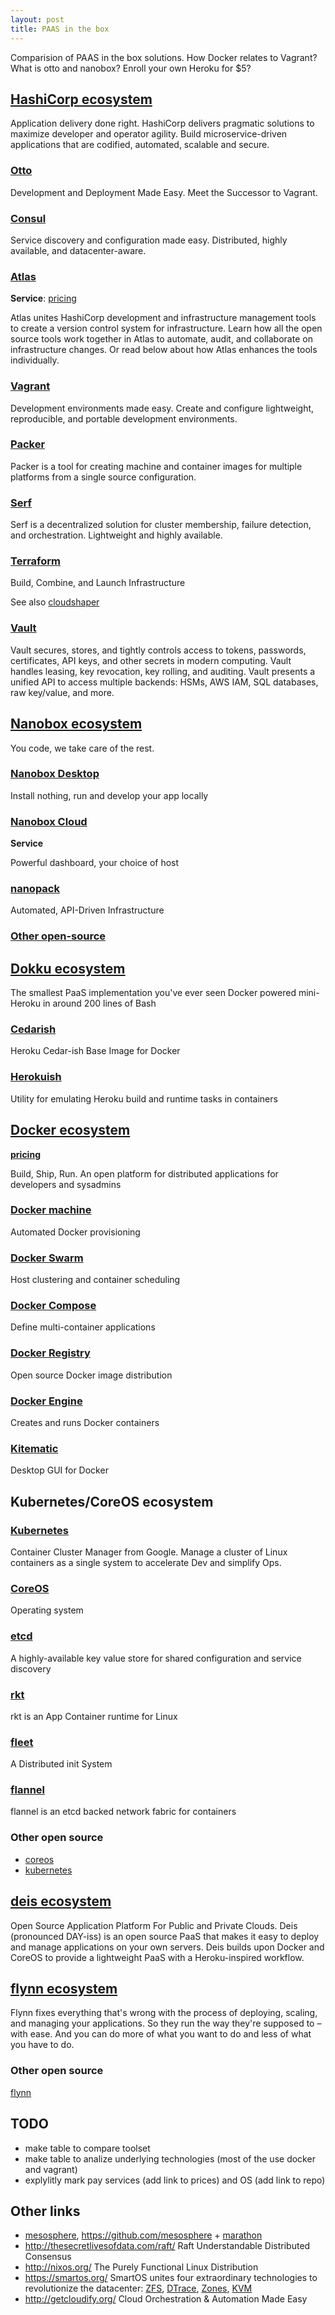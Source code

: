 ```yaml
---
layout: post
title: PAAS in the box
---
```


Comparision of PAAS in the box solutions. How Docker relates to Vagrant? What is otto and nanobox? Enroll your own Heroku for $5?

## [HashiCorp ecosystem](https://hashicorp.com/)
Application delivery done right.
HashiCorp delivers pragmatic solutions to maximize developer and operator agility. Build microservice-driven applications that are codified, automated, scalable and secure.

### [Otto](https://www.ottoproject.io/)
Development and Deployment Made Easy. Meet the Successor to Vagrant.

### [Consul](https://consul.io/)
Service discovery and configuration made easy. Distributed, highly available, and datacenter-aware.

### [Atlas](https://atlas.hashicorp.com/)
**Service**: [pricing](https://atlas.hashicorp.com/pricing)

Atlas unites HashiCorp development and infrastructure management tools to create a version control system for infrastructure. Learn how all the open source tools work together in Atlas to automate, audit, and collaborate on infrastructure changes. Or read below about how Atlas enhances the tools individually.

### [Vagrant](https://www.vagrantup.com/)
Development environments made easy.
Create and configure lightweight, reproducible, and portable development environments.

### [Packer](https://packer.io/)
Packer is a tool for creating machine and container images for multiple platforms from a single source configuration.

### [Serf](https://serfdom.io/)
Serf is a decentralized solution for cluster membership, failure detection, and orchestration. Lightweight and highly available.

### [Terraform](https://terraform.io/)
Build, Combine, and Launch Infrastructure

See also [cloudshaper](https://github.com/dalehamel/cloudshaper)

### [Vault](https://vaultproject.io/)
Vault secures, stores, and tightly controls access to tokens, passwords, certificates, API keys, and other secrets in modern computing. Vault handles leasing, key revocation, key rolling, and auditing. Vault presents a unified API to access multiple backends: HSMs, AWS IAM, SQL databases, raw key/value, and more.

## [Nanobox ecosystem](https://nanobox.io/)
You code, we take care of the rest.

### [Nanobox Desktop](https://desktop.nanobox.io/)
Install nothing, run and develop your app locally

### [Nanobox Cloud](https://nanobox.io/cloud/)
**Service**

Powerful dashboard, your choice of host

### [nanopack](http://nanopack.io/)
Automated, API-Driven Infrastructure

### [Other open-source](https://nanobox.io/open-source/)

## [Dokku ecosystem](http://progrium.viewdocs.io/dokku/)
The smallest PaaS implementation you've ever seen
Docker powered mini-Heroku in around 200 lines of Bash

### [Cedarish](https://github.com/progrium/cedarish)
Heroku Cedar-ish Base Image for Docker

### [Herokuish](https://github.com/gliderlabs/herokuish)
Utility for emulating Heroku build and runtime tasks in containers

## [Docker ecosystem](https://www.docker.com/)
**[pricing](https://www.docker.com/pricing)**

Build, Ship, Run. An open platform for distributed applications for developers and sysadmins

### [Docker machine](https://www.docker.com/docker-machine)
Automated Docker provisioning

### [Docker Swarm](https://www.docker.com/docker-swarm)
Host clustering and container scheduling

### [Docker Compose](https://www.docker.com/docker-compose)
Define multi-container applications

### [Docker Registry](https://www.docker.com/docker-registry)
Open source Docker image distribution

### [Docker Engine](https://www.docker.com/docker-registry)
Creates and runs Docker containers

### [Kitematic](https://www.docker.com/docker-engine)
Desktop GUI for Docker

## Kubernetes/CoreOS ecosystem

### [Kubernetes](http://kubernetes.io/)
Container Cluster Manager from Google.
Manage a cluster of Linux containers as a single system to accelerate Dev and simplify Ops.

### [CoreOS](https://coreos.com/)
Operating system

### [etcd](https://coreos.com/etcd/)
A highly-available key value store for shared configuration and service discovery

### [rkt](https://github.com/coreos/rkt)
rkt is an App Container runtime for Linux

### [fleet](https://github.com/coreos/fleet)
A Distributed init System

### [flannel](https://github.com/coreos/flannel)
flannel is an etcd backed network fabric for containers

### Other open source
 - [coreos](https://github.com/coreos)
 - [kubernetes](https://github.com/kubernetes)

## [deis ecosystem](http://deis.io/)
Open Source Application Platform For Public and Private Clouds.
Deis (pronounced DAY-iss) is an open source PaaS that makes it easy to deploy and manage applications on your own servers. Deis builds upon Docker and CoreOS to provide a lightweight PaaS with a Heroku-inspired workflow.

## [flynn ecosystem](https://flynn.io/)
Flynn fixes everything that's wrong with the process of deploying, scaling, and managing your applications. So they run the way they're supposed to – with ease. And you can do more of what you want to do and less of what you have to do.

### Other open source
[flynn](https://github.com/flynn)

## TODO
 - make table to compare toolset
 - make table to analize underlying technologies (most of the use docker and vagrant)
 - explylitly mark pay services (add link to prices) and OS (add link to repo)

## Other links
 - [mesosphere](https://mesosphere.com/downloads/), https://github.com/mesosphere + [marathon](https://github.com/mesosphere/marathon)
 - http://thesecretlivesofdata.com/raft/ Raft Understandable Distributed Consensus
 - http://nixos.org/ The Purely Functional Linux Distribution
 - https://smartos.org/ SmartOS unites four extraordinary technologies to revolutionize the datacenter: [ZFS](http://open-zfs.org/wiki/Main_Page), [DTrace](http://dtrace.org/blogs/about/), [Zones](https://en.wikipedia.org/wiki/Solaris_Containers), [KVM](http://www.linux-kvm.org/page/Main_Page)
 - http://getcloudify.org/ Cloud Orchestration & Automation Made Easy
